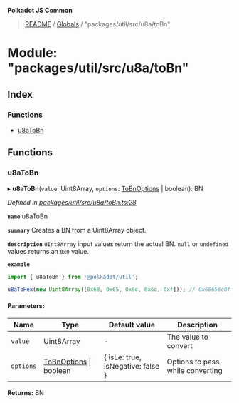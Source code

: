 **Polkadot JS Common**

> [README](../README.md) / [Globals](../globals.md) / "packages/util/src/u8a/toBn"

# Module: "packages/util/src/u8a/toBn"

## Index

### Functions

* [u8aToBn](_packages_util_src_u8a_tobn_.md#u8atobn)

## Functions

### u8aToBn

▸ **u8aToBn**(`value`: Uint8Array, `options`: [ToBnOptions](../interfaces/_packages_util_src_types_.tobnoptions.md) \| boolean): BN

*Defined in [packages/util/src/u8a/toBn.ts:28](https://github.com/polkadot-js/common/blob/aff78c2e/packages/util/src/u8a/toBn.ts#L28)*

**`name`** u8aToBn

**`summary`** Creates a BN from a Uint8Array object.

**`description`** 
`UInt8Array` input values return the actual BN. `null` or `undefined` values returns an `0x0` value.

**`example`** 
<BR>

```javascript
import { u8aToBn } from '@polkadot/util';

u8aToHex(new Uint8Array([0x68, 0x65, 0x6c, 0x6c, 0xf])); // 0x68656c0f
```

#### Parameters:

Name | Type | Default value | Description |
------ | ------ | ------ | ------ |
`value` | Uint8Array | - | The value to convert |
`options` | [ToBnOptions](../interfaces/_packages_util_src_types_.tobnoptions.md) \| boolean | { isLe: true, isNegative: false } | Options to pass while converting |

**Returns:** BN
